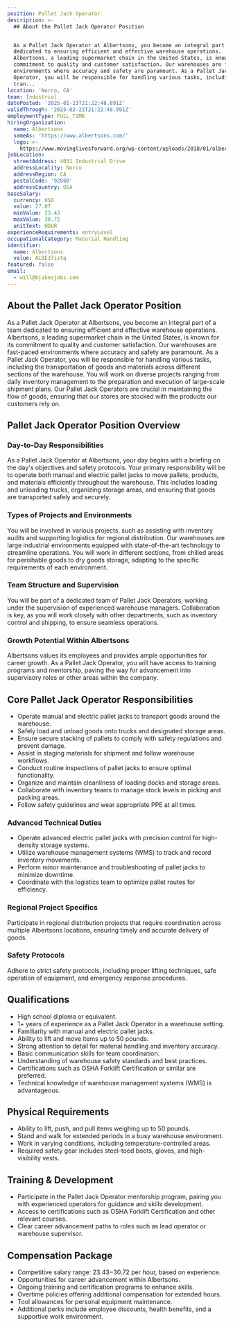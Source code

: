 ```yaml
---
position: Pallet Jack Operator
description: >-
  ## About the Pallet Jack Operator Position


  As a Pallet Jack Operator at Albertsons, you become an integral part of a team
  dedicated to ensuring efficient and effective warehouse operations.
  Albertsons, a leading supermarket chain in the United States, is known for its
  commitment to quality and customer satisfaction. Our warehouses are fast-paced
  environments where accuracy and safety are paramount. As a Pallet Jack
  Operator, you will be responsible for handling various tasks, including the
  tran...
location: 'Norco, CA'
team: Industrial
datePosted: '2025-01-23T21:22:48.891Z'
validThrough: '2025-02-22T21:22:48.891Z'
employmentType: FULL_TIME
hiringOrganization:
  name: Albertsons
  sameAs: 'https://www.albertsons.com/'
  logo: >-
    https://www.movinglivesforward.org/wp-content/uploads/2018/01/albertsons-logo.png
jobLocation:
  streetAddress: 4031 Industrial Drive
  addressLocality: Norco
  addressRegion: CA
  postalCode: '92860'
  addressCountry: USA
baseSalary:
  currency: USD
  value: 27.07
  minValue: 23.43
  maxValue: 30.72
  unitText: HOUR
experienceRequirements: entryLevel
occupationalCategory: Material Handling
identifier:
  name: Albertsons
  value: ALBE37istq
featured: false
email:
  - will@bjakesjobs.com
---
```




## About the Pallet Jack Operator Position

As a Pallet Jack Operator at Albertsons, you become an integral part of a team dedicated to ensuring efficient and effective warehouse operations. Albertsons, a leading supermarket chain in the United States, is known for its commitment to quality and customer satisfaction. Our warehouses are fast-paced environments where accuracy and safety are paramount. As a Pallet Jack Operator, you will be responsible for handling various tasks, including the transportation of goods and materials across different sections of the warehouse. You will work on diverse projects ranging from daily inventory management to the preparation and execution of large-scale shipment plans. Our Pallet Jack Operators are crucial in maintaining the flow of goods, ensuring that our stores are stocked with the products our customers rely on.

## Pallet Jack Operator Position Overview

### Day-to-Day Responsibilities

As a Pallet Jack Operator at Albertsons, your day begins with a briefing on the day's objectives and safety protocols. Your primary responsibility will be to operate both manual and electric pallet jacks to move pallets, products, and materials efficiently throughout the warehouse. This includes loading and unloading trucks, organizing storage areas, and ensuring that goods are transported safely and securely.

### Types of Projects and Environments

You will be involved in various projects, such as assisting with inventory audits and supporting logistics for regional distribution. Our warehouses are large industrial environments equipped with state-of-the-art technology to streamline operations. You will work in different sections, from chilled areas for perishable goods to dry goods storage, adapting to the specific requirements of each environment.

### Team Structure and Supervision

You will be part of a dedicated team of Pallet Jack Operators, working under the supervision of experienced warehouse managers. Collaboration is key, as you will work closely with other departments, such as inventory control and shipping, to ensure seamless operations.

### Growth Potential Within Albertsons

Albertsons values its employees and provides ample opportunities for career growth. As a Pallet Jack Operator, you will have access to training programs and mentorship, paving the way for advancement into supervisory roles or other areas within the company.

## Core Pallet Jack Operator Responsibilities

- Operate manual and electric pallet jacks to transport goods around the warehouse.
- Safely load and unload goods onto trucks and designated storage areas.
- Ensure secure stacking of pallets to comply with safety regulations and prevent damage.
- Assist in staging materials for shipment and follow warehouse workflows.
- Conduct routine inspections of pallet jacks to ensure optimal functionality.
- Organize and maintain cleanliness of loading docks and storage areas.
- Collaborate with inventory teams to manage stock levels in picking and packing areas.
- Follow safety guidelines and wear appropriate PPE at all times.

### Advanced Technical Duties

- Operate advanced electric pallet jacks with precision control for high-density storage systems.
- Utilize warehouse management systems (WMS) to track and record inventory movements.
- Perform minor maintenance and troubleshooting of pallet jacks to minimize downtime.
- Coordinate with the logistics team to optimize pallet routes for efficiency.

### Regional Project Specifics

Participate in regional distribution projects that require coordination across multiple Albertsons locations, ensuring timely and accurate delivery of goods.

### Safety Protocols

Adhere to strict safety protocols, including proper lifting techniques, safe operation of equipment, and emergency response procedures.

## Qualifications

- High school diploma or equivalent.
- 1+ years of experience as a Pallet Jack Operator in a warehouse setting.
- Familiarity with manual and electric pallet jacks.
- Ability to lift and move items up to 50 pounds.
- Strong attention to detail for material handling and inventory accuracy.
- Basic communication skills for team coordination.
- Understanding of warehouse safety standards and best practices.
- Certifications such as OSHA Forklift Certification or similar are preferred.
- Technical knowledge of warehouse management systems (WMS) is advantageous.

## Physical Requirements

- Ability to lift, push, and pull items weighing up to 50 pounds.
- Stand and walk for extended periods in a busy warehouse environment.
- Work in varying conditions, including temperature-controlled areas.
- Required safety gear includes steel-toed boots, gloves, and high-visibility vests.

## Training & Development

- Participate in the Pallet Jack Operator mentorship program, pairing you with experienced operators for guidance and skills development.
- Access to certifications such as OSHA Forklift Certification and other relevant courses.
- Clear career advancement paths to roles such as lead operator or warehouse supervisor.

## Compensation Package

- Competitive salary range: $23.43-$30.72 per hour, based on experience.
- Opportunities for career advancement within Albertsons.
- Ongoing training and certification programs to enhance skills.
- Overtime policies offering additional compensation for extended hours.
- Tool allowances for personal equipment maintenance.
- Additional perks include employee discounts, health benefits, and a supportive work environment.
